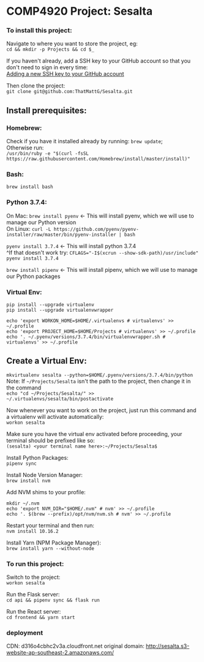 # COMP4920 Project: Sesalta  

### To install this project:

Navigate to where you want to store the project, eg:  
`cd && mkdir -p Projects && cd $_`

If you haven't already, add a SSH key to your GitHub account so that you don't need to sign in every time:  
[Adding a new SSH key to your GitHub account](https://help.github.com/en/articles/adding-a-new-ssh-key-to-your-github-account)

Then clone the project:  
`git clone git@github.com:ThatMattG/Sesalta.git`

## Install prerequisites:  

### Homebrew:  
Check if you have it installed already by running: `brew update`;  
Otherwise run:  
`/usr/bin/ruby -e "$(curl -fsSL https://raw.githubusercontent.com/Homebrew/install/master/install)"`

### Bash:  
`brew install bash`

### Python 3.7.4:  
On Mac: `brew install pyenv` <- This will install pyenv, which we will use to manage our Python version  
On Linux: `curl -L https://github.com/pyenv/pyenv-installer/raw/master/bin/pyenv-installer | bash`

`pyenv install 3.7.4` <- This will install python 3.7.4  
^If that doesn't work try: `CFLAGS="-I$(xcrun --show-sdk-path)/usr/include" pyenv install 3.7.4`  

`brew install pipenv` <- This will install pipenv, which we will use to manage our Python packages  

### Virtual Env:  
`pip install --upgrade virtualenv`  
`pip install --upgrade virtualenvwrapper`  

`echo 'export WORKON_HOME=$HOME/.virtualenvs # virtualenvs' >> ~/.profile`  
`echo 'export PROJECT_HOME=$HOME/Projects # virtualenvs' >> ~/.profile`  
`echo '. ~/.pyenv/versions/3.7.4/bin/virtualenvwrapper.sh # virtualenvs' >> ~/.profile`  

## Create a Virtual Env:  

`mkvirtualenv sesalta --python=$HOME/.pyenv/versions/3.7.4/bin/python`  
Note: If `~/Projects/Sesalta` isn't the path to the project, then change it in the command  
`echo "cd ~/Projects/Sesalta/" >> ~/.virtualenvs/sesalta/bin/postactivate`  

Now whenever you want to work on the project, just run this command and a virtualenv will activate automatically:  
`workon sesalta`  

Make sure you have the virtual env activated before proceeding, your terminal should be prefixed like so:  
`(sesalta) <your terminal name here>:~/Projects/Sesalta$`  

Install Python Packages:  
`pipenv sync`  


Install Node Version Manager:  
`brew install nvm`  

Add NVM shims to your profile:
```  
mkdir ~/.nvm
echo 'export NVM_DIR="$HOME/.nvm" # nvm' >> ~/.profile
echo '. $(brew --prefix)/opt/nvm/nvm.sh # nvm' >> ~/.profile  
```

Restart your terminal and then run:  
`nvm install 10.16.2`  

Install Yarn (NPM Package Manager):  
`brew install yarn --without-node`  


### To run this project:
Switch to the project:  
`workon sesalta`

Run the Flask server:  
`cd api && pipenv sync && flask run`  

Run the React server:  
`cd frontend && yarn start`  


### deployment
CDN: d316o4cbhc2v3a.cloudfront.net
original domain: http://sesalta.s3-website-ap-southeast-2.amazonaws.com/
